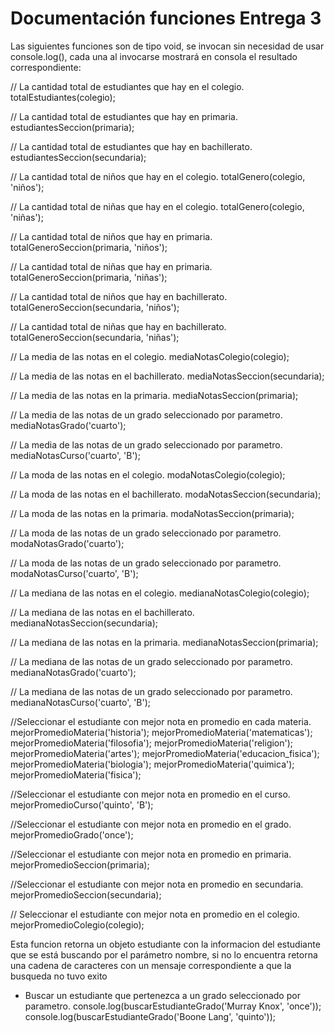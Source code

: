 # Documentación funciones Entrega 3

Las siguientes funciones son de tipo void, se invocan sin necesidad de usar console.log(), cada una al invocarse mostrará en consola el resultado correspondiente: 

// La cantidad total de estudiantes que hay en el colegio.
totalEstudiantes(colegio);

// La cantidad total de estudiantes que hay en primaria.
estudiantesSeccion(primaria);

// La cantidad total de estudiantes que hay en bachillerato.
estudiantesSeccion(secundaria);

// La cantidad total de niños que hay en el colegio.
totalGenero(colegio, 'niños');

// La cantidad total de niñas que hay en el colegio.
totalGenero(colegio, 'niñas');

// La cantidad total de niños que hay en primaria.
totalGeneroSeccion(primaria, 'niños');

// La cantidad total de niñas que hay en primaria.
totalGeneroSeccion(primaria, 'niñas');

// La cantidad total de niños que hay en bachillerato.
totalGeneroSeccion(secundaria, 'niños');

// La cantidad total de niñas que hay en bachillerato.
totalGeneroSeccion(secundaria, 'niñas');

// La media de las notas en el colegio.
mediaNotasColegio(colegio);

// La media de las notas en el bachillerato.
mediaNotasSeccion(secundaria);

// La media de las notas en la primaria.
mediaNotasSeccion(primaria);

// La media de las notas de un grado seleccionado por parametro.
mediaNotasGrado('cuarto');

// La media de las notas de un grado seleccionado por parametro.
mediaNotasCurso('cuarto', 'B');

// La moda de las notas en el colegio.
modaNotasColegio(colegio);

// La moda de las notas en el bachillerato.
modaNotasSeccion(secundaria);

// La moda de las notas en la primaria.
modaNotasSeccion(primaria);

// La moda de las notas de un grado seleccionado por parametro.
modaNotasGrado('cuarto');

// La moda de las notas de un grado seleccionado por parametro.
modaNotasCurso('cuarto', 'B');

// La mediana de las notas en el colegio.
medianaNotasColegio(colegio);

// La mediana de las notas en el bachillerato.
medianaNotasSeccion(secundaria);

// La mediana de las notas en la primaria.
medianaNotasSeccion(primaria);

// La mediana de las notas de un grado seleccionado por parametro.
medianaNotasGrado('cuarto');

// La mediana de las notas de un grado seleccionado por parametro.
medianaNotasCurso('cuarto', 'B');

//Seleccionar el estudiante con mejor nota en promedio en cada materia.
mejorPromedioMateria('historia');
mejorPromedioMateria('matematicas');
mejorPromedioMateria('filosofia');
mejorPromedioMateria('religion');
mejorPromedioMateria('artes');
mejorPromedioMateria('educacion_fisica');
mejorPromedioMateria('biologia');
mejorPromedioMateria('quimica');
mejorPromedioMateria('fisica');

//Seleccionar el estudiante con mejor nota en promedio en el curso.
mejorPromedioCurso('quinto', 'B');

//Seleccionar el estudiante con mejor nota en promedio en el grado.
mejorPromedioGrado('once');

//Seleccionar el estudiante con mejor nota en promedio en primaria.
mejorPromedioSeccion(primaria);

//Seleccionar el estudiante con mejor nota en promedio en secundaria.
mejorPromedioSeccion(secundaria);

// Seleccionar el estudiante con mejor nota en promedio en el colegio.
mejorPromedioColegio(colegio);


Esta funcion retorna un objeto estudiante con la informacion del estudiante que se está buscando por el parámetro nombre, si no lo encuentra retorna una cadena de caracteres con un mensaje correspondiente a que la busqueda no tuvo exito

- Buscar un estudiante que pertenezca a un grado seleccionado por parametro.
console.log(buscarEstudianteGrado('Murray Knox', 'once'));
console.log(buscarEstudianteGrado('Boone Lang', 'quinto'));
